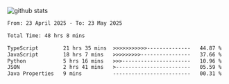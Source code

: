 
![github stats](https://github-readme-stats.vercel.app/api?username=realmahd1&show_icons=true&theme=codeSTACKr&hide_rank=true&count_private=true)

<!--START_SECTION:waka-->

```txt
From: 23 April 2025 - To: 23 May 2025

Total Time: 48 hrs 8 mins

TypeScript        21 hrs 35 mins  >>>>>>>>>>>--------------   44.87 %
JavaScript        18 hrs 7 mins   >>>>>>>>>----------------   37.66 %
Python            5 hrs 16 mins   >>>----------------------   10.96 %
JSON              2 hrs 41 mins   >------------------------   05.59 %
Java Properties   9 mins          -------------------------   00.31 %
```

<!--END_SECTION:waka-->
